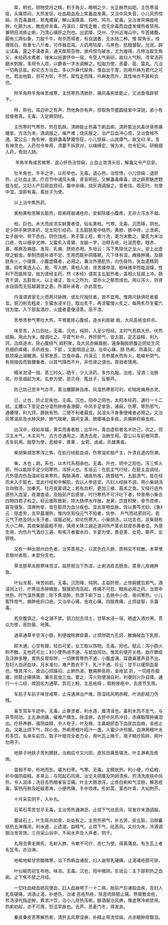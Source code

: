 <!-- { "loadSidebar": true } -->
　　犀，明也，阴物受月之精，积于角尖，晦明之夕，光正赫然如炬。主伤寒温疫，头痛烦闷，大热发狂，吐血衄血及上焦蓄血发黄。又治中风失音，小儿风热惊痫，杀百毒蛊疰，邪鬼魇寐，解山溪瘴毒、钩吻、鸠鸟、蛇毒。又治发背痈疽疮肿，化脓为水，散痘疹余毒。丹溪曰：犀性走散，痘无余毒而血虚发燥热者禁用。兼明目消痰止痢，乃清心镇肝之剂也。出武陵、交州、宁州近海山中，牛首猪腹，脚有三蹄似象，力敌千牛，有杀而得者，有自退者，无水陆二种。惟 犀角长，纹理斑白，有重七八斤者，可作器皿耳。入药用牯犀，乌黑色，肌粗皱裂，光润，辟尘试毒，露之不濡者真，通天犀照百物，骇鸡惊鸟破水，尤为难得。凡修治取生角尖，未经药水煮者，锉末以纸裹怀中一宿，令受人气易研，故曰人气粉。寻常汤药磨水刺服，多用令人烦，以麝香一字水调解之。松脂为使，恶藿、茵、雷丸。凡治一切角忌盐。抑论古方治血，多以升麻代犀角，惟血出于胃，则用升麻为君代之可也，若出他脏，但可为佐，不然，犀性走而降，升麻发而升，其性味亦不甚和合也。

　　羚羊角羚羊角味苦咸寒，主伤寒热清肺肝，痛风毒痢皆能止，又消食噎辟邪干。

　　羚，聆也，耳边听之有声，然他角亦有声，但取角节蹙圆绕挛中深锐，紧小有挂痕者真。无毒。入足厥阴经。

　　主伤寒时气寒热，热在肌肤。清肺能止热毒下痢血痢，清肝能治风毒伏骨疼痛蜷挛。古法为末，酒调服之，催产难；烧灰服之，治产后血冲心烦，又治食噎不通。雷公云：角有神，能辟蛊毒梦魇惊狂，小儿惊痫，山岚瘴气，故又曰 羊，言有神灵也。入药勿令单用，须要不拆原对，以绳缚定，锉为末，勿令犯风，研极细入药，免刮人肠。

　　 羊角羊角咸苦微寒，退心肝热治惊痫，止血止泄清头目，解蛊又令产后安。

　　牡羊角也，牛羊之字，以形举也。无毒。退心热，治惊悸，小儿惊痫；退肝热，止吐血止泄，疗百节中诸风头痛，青盲明目。又解蛊毒瘴毒，烧之辟邪魅虎野狼与蛇。又妇人产后瘀血烦闷，腹中余痛，烧灰酒调服之。青者佳。取无时，勿使中湿，湿即有毒。菟丝子为使。

　　以上治中焦热药。

　　黄柏黄柏苦解五脏热，疸痢痔崩诸疮疖，安蛔除痿小腹疼，无非火泻水不越。

　　柏，巨也。木大而皮浓实鲜黄者佳，俗名黄柏。气寒，无毒。沉而降，阴也。足少阴手厥阴本药，足太阳引经药。主五脏肠胃中结热，黄胆，肠中痔，止泄痢，女子崩中，带下赤白。阴伤蚀疮，男子茎上疮，煮汁洗，更为末敷之。蜜炙为末治口疮，佐以细辛尤神。又蜜炙入青黛、龙脑一字，治颊舌疮，吐涎而愈。眼赤、鼻、喉痹及痈疽、发背、乳痈、脐疮亦用。东垣云：泻下焦隐伏之龙火，安上出虚哕之蛔虫。单制而能补肾不足，生用而能补阴痿厥。凡下体有湿，瘫痪肿痛，及膀胱有火，小便黄，小腹虚痛者，必用之。兼治外感肌热，内伤骨热，失血遗精阴痿。抑考黄连入心，栀、芩入肺，黄柏入肾，肾苦燥停湿，柏味微辛而能润燥，性利下而能除湿，故为肾经主药。然《本经》谓其主五脏热者，盖相火狂越上冲，肠胃干涸，五脏皆火。以上诸证，皆火之所为，湿亦火之郁而成也。用以泻火，则肾水自固而无狂越漏泄之患。所谓补肾者，亦此意也。

　　丹溪谓肾家无火而两尺脉微，或左尺独旺者，皆不宜用。惟两尺脉俱旺者最宜。铜刀削去粗皮，生蜜水浸半日，取出炙干，再涂蜜慢火炙之，每两炙尽生蜜六钱为度。入下部盐酒炒，火盛者童便浸蒸。恶干漆。

　　苦参苦参气寒吐大热，平胃能除心腹结，逐水利疸破 瘕，大风恶疮虫疥杀。

　　味至苦，入口则吐。无毒。沉也，纯阴，入足少阳经。主时气恶病大热，伏热结胸，用此为末，醋调吐之。平胃气补中，养肝胆气，安五脏，定志益精，利九窍。治疸逐水，除心腹结气 瘕积聚，及大风赤癞眉脱，遍身胸胫脐腹近阴处生风热细疥痒痛，杀疥疮虫、下部 。又能明目止泪，治卒心痛、肠 热痢、热毒风、皮肤烦躁止渴醒酒，狂邪发恶，饮食中毒。丹溪云：苦参属水而有火，能峻补阴气。有用揩齿而致腰重者，以其气降而不升，非伤肾之谓也。胃弱者慎用。

　　糯米泔浸一宿，蒸三时久，晒干，少入汤药，多作丸服。治疮，浸酒；治肠风，炒至烟起为末。玄参为使，恶贝母、菟丝子，反藜芦。

　　防己防己苦辛气亦平，善治腰脚肿且疼，风湿热寒邪可利，疟喘疮痈用亦灵。

　　已，止也，防止足疾也。无毒。沉也，阳中之阴也，太阳本经药，通行一十二经。主腰以下至足血分湿热肿疼香港脚，中风手足挛急，诸痫，伤寒，寒热邪气，通腠理，利九窍。膀胱有热、二便不利者最宜。风湿头汗身重便难者必用之。又治风寒温疟及水肿风肿，肺气喘嗽，膈间支满，肺痿咯血多痰，杀痈肿疥癣虫疮。

　　出汉中，纹如车辐，黄实而香者胜；出华州，青白虚软者名木防己，次之。但汉主水气，木主风气，古方亦通用之。酒洗去皮，治肺生用。雷公以车前根同蒸，去车前用。殷孽为使，恶细辛，畏萆 、女菀、卤咸，杀雄黄毒。

　　柴胡柴胡苦寒泻三焦，在肌行经脏血调，伤寒温疟胎产主，升清且退内伤潮。

　　柴，木也；胡，系也，以木代系相承也。无毒。升也，阴中之阳也。泻三焦火邪，所以能除手足少阳寒热，泻肝火也。东垣云：在肌主气行经，在脏主血调经。凡外感内伤及温疟往来寒热，胸胁满疼，诸痰热咳，肠胃结气，五脏游气，皆在经而未入于脏也，宜此行经和中解肌，佐以人参适宜。凡妇人经脉不调，用小柴胡汤合四物汤，加秦艽、牡丹皮辈调之；若有血积，更加三棱、莪术之类。又经行适外感热入血室，夜潮谵语，及胎前产后感冒，时行寒热不可汗吐下者，仲景用小柴合四物四君子和之。经云推陈致新，除大肠停水作胀，发黄，饮食积聚，骨节烦疼，肩背强急，湿痹拘挛，皆在脏而为血分疾也。宜此宣畅血脉，佐以黄芩尤妙。《象》云：除虚劳，去早晨潮热，惟内伤劳役元气不陷者，佐参、 升气而祛邪则可。若元气下绝及阴火多汗者，误服必死。抑论伤寒大、小柴胡汤，以功言也，非柴胡有大小二种。其南柴胡最粗不用，俱用关陕江湖近道间所产茎长软皮赤黄者佳。外感生用，内伤升气酒炒三遍，有咳汗者蜜水炒，半夏为使。畏皂荚、女菀、藜芦，忌铜铁。

　　又有一种出银州白色者，治劳蒸用之，以其色白入肺，质稍实不轻散。本草惟言银州者胜，未尝分言也。

　　草龙胆草龙胆寒味苦涩，益肝胆治下热湿，止痢消疸去肠虫，蒸骨儿疳痈肿急。

　　叶似龙葵，味苦如胆。无毒。沉而降，纯阴。主益肝胆，止惊痫健忘邪气。酒浸则上行，疗两目赤肿睛胀，翳膜瘀肉高起，疼痛不可忍，眼疾必用之药。治胃中伏热，时气温热黄胆；除下焦湿肿，热泄下痢下血；去肠中小虫，骨间寒热，小儿客忤疳气，痈肿疮疥口疮。又治卒心痛，虫攻心痛，四肢疼痛，止烦益智，杀蛊毒。

　　若空腹饵之，令之溺不禁。铜刀刮去须土，甘草水浸一宿，晒虚入酒炒黑，贯众为使，恶防葵、地黄。

　　通草通草辛甘泻小肠，利便故除脾疸黄，止烦哕疏九孔窍，散痈破血下乳房。

　　即木通，心空有瓣，轻白可爱，女工取以饰物。无毒。阳也。赋云：泻小肠火积不散，无他药可比；利小便热闭不通，与琥珀同功。惟其利便开关格，故疗脾疸及浮肿多睡，胃热反胃呕哕，一切脾胃寒热不通，小腹虚满，耳聋鼻塞声音不出，及妇人血闭血块，月水准匀，难产胞衣不下，乳汁不通。珍云：甘平以缓阴血是也。惟其泻火，故治心烦躁闷，止肺热渴，散痈肿恶疮，金疮鼠 折，一切疮疖瘿瘤，排脓止痛俱效，兼杀恶虫三虫。要之，泻火则便溺自利，利便则火升自降。通行一十二经，故因名为通草。其花上粉，主恶疮痔 ，取粉掺疮中。去皮节生用。

　　车前子车前子味甘咸寒，止泻通淋治产难，除湿祛风明赤眼，叶消瘀衄刀伤残。

　　喜生驾车牛迹中。无毒。止暴泄者，利水道，厘清浊也。虽利水而不走气，与茯苓同功。主五淋闭痛，催难产横生。除湿痹，去肝中风热冲目，赤痛翳障肿痛泪出。疗肝养肺，强阴益精，令人有子。叶及根，主鼻衄瘀血下血尿血血瘕，金疮止血。又能止烦下气，除小虫。热痢用根叶捣汁一盏，入蜜少许煎服。血淋用根叶水煎多饮，名单车前饮。取子叶根完全者力全，用叶瓦上摊干，用子略炒捣碎，用叶勿用子。

　　地肤子地肤子苦利膀胱，治瘕疝兮又兴阳，皮风目痛皆堪洗，叶主淋痢及疮疡。

　　苗弱不举，布地而生。堪为扫蒂。气寒。无毒。主膀胱热，利小便，疗疝瘕，补中强阴益精。本草云：与阳起石同用，治丈夫阴痿及阴卵溃疾。煎汤洗皮肤中风热，令人润泽；洗目去热暗雀盲涩痛。叶主大肠泄泻，止赤白痢和气涩肠，解恶疮毒，客热丹肿及妊娠患淋，小便热痛，手中烦疼。形如蒿，茎赤叶青，大如荆芥。

　　十月采实阴干，入补丸。

　　石苇石苇苦甘平无毒，主治劳热通淋沥，止烦下气祛恶风，背发炒末酒调服。

　　蔓延石上，叶生斑点如皮，处处有之。主劳热邪气，补五劳，安五脏，治脬囊结热五淋癃闭，利水道，止遗溺，益精气，止烦下气，祛恶风。又炒为末，冷酒调服治发背效。三月采山谷中，不闻水声及人声者，阴干。

　　丸用去黄毛微炙，毛射入肺，令嗽不可疗，杏仁为使，得菖蒲良。有生瓦上者名瓦韦，亦治淋。

　　地榆地榆甘苦酸微寒，治下热痢血诸般，妇人崩带乳硬痛，止渴诸疮脓可排。

　　叶似榆而初生布地。味浓。无毒。沉也，阳中微阴。东垣云：主下部积热之血痢。止下焦不禁之月经。

　　一切吐血衄血肠风便血，妇人血崩带下一十二病，胎前产后诸般血疾，及妇人乳痉硬痛，消酒止渴，补绝伤，治诸 恶疮热疮，除恶肉排脓止痛。熬膏敷金疮，煎汤浸代指逆肿，煮浓汁饮，治小儿疳热泻痢，酿酒服治风痹，惟虚寒冷痢禁用。热痢初起，亦不可用，恐涩早故也。去芦，恶麦门冬，得发良。

　　秦皮秦皮苦寒解热痢，清肝主风寒湿痹，补精止带洗惊痫，点赤眼肿除翳泪。

